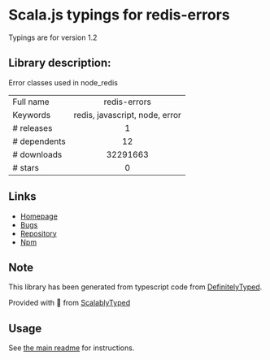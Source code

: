 
# Scala.js typings for redis-errors

Typings are for version 1.2

## Library description:
Error classes used in node_redis

|                    |                 |
| ------------------ | :-------------: |
| Full name          | redis-errors |
| Keywords           | redis, javascript, node, error |
| # releases         | 1 |
| # dependents       | 12 |
| # downloads        | 32291663 |
| # stars            | 0 |

## Links
- [Homepage](https://github.com/NodeRedis/redis-errors#readme)
- [Bugs](https://github.com/NodeRedis/redis-errors/issues)
- [Repository](https://github.com/NodeRedis/redis-errors)
- [Npm](https://www.npmjs.com/package/redis-errors)
    


## Note
This library has been generated from typescript code from [DefinitelyTyped](https://definitelytyped.org).

Provided with :purple_heart: from [ScalablyTyped](https://github.com/oyvindberg/ScalablyTyped)

## Usage
See [the main readme](../../readme.md) for instructions.


